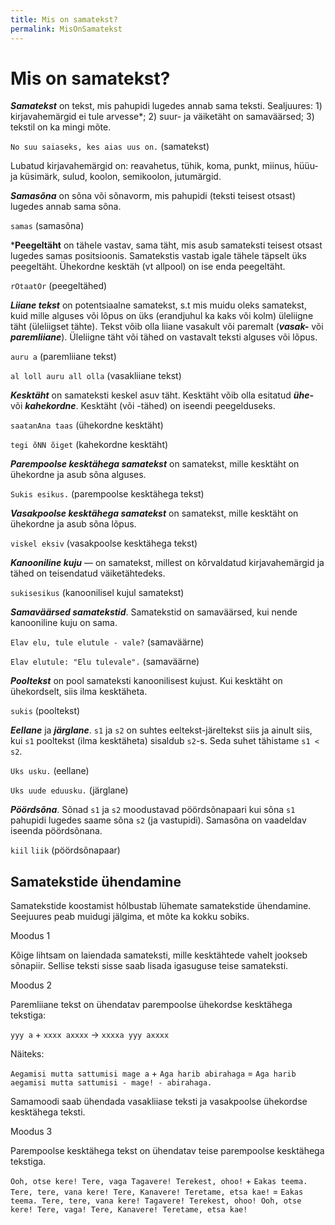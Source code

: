 ```yaml
---
title: Mis on samatekst?
permalink: MisOnSamatekst
---
```

              
# Mis on samatekst?

***Samatekst***  on tekst, mis pahupidi lugedes annab sama teksti. Sealjuures: 1) kirjavahemärgid ei tule arvesse*; 2) suur- ja väiketäht on samaväärsed; 3) tekstil on ka mingi mõte.

`No suu saiaseks, kes aias uus on.` (samatekst)

Lubatud kirjavahemärgid on: reavahetus, tühik, koma, punkt, miinus, hüüu- ja küsimärk, sulud, koolon, semikoolon, jutumärgid.

***Samasõna*** on sõna või sõnavorm, mis pahupidi (teksti teisest otsast) lugedes annab sama sõna.

`samas` (samasõna)

***Peegeltäht** on tähele vastav, sama täht, mis asub samateksti teisest otsast lugedes samas positsioonis. Samatekstis vastab igale tähele täpselt üks peegeltäht. Ühekordne kesktäh (vt allpool) on ise enda peegeltäht.

`rOtaatOr` (peegeltähed)

***Liiane tekst*** on potentsiaalne samatekst, s.t mis muidu oleks samatekst, kuid mille alguses või lõpus on üks (erandjuhul ka kaks või kolm) üleliigne täht (üleliigset tähte). Tekst võib olla liiane vasakult või paremalt (***vasak-*** või ***paremliiane***). Üleliigne täht või tähed on vastavalt teksti alguses või lõpus.

`auru a` (paremliiane tekst) 

`al loll auru all olla` (vasakliiane tekst)

***Kesktäht*** on samateksti keskel asuv täht. Kesktäht võib olla esitatud ***ühe-*** või ***kahekordne***. Kesktäht (või -tähed) on iseendi peegelduseks.

`saatanAna taas` (ühekordne kesktäht)

`tegi õNN õiget` (kahekordne kesktäht)

***Parempoolse kesktähega samatekst*** on samatekst, mille kesktäht on ühekordne ja asub sõna alguses.

`Sukis esikus.` (parempoolse kesktähega tekst)

***Vasakpoolse kesktähega samatekst*** on samatekst, mille kesktäht on ühekordne ja asub sõna lõpus.

`viskel eksiv` (vasakpoolse kesktähega tekst)

***Kanooniline kuju*** &mdash; on samatekst, millest on kõrvaldatud kirjavahemärgid ja tähed on teisendatud väiketähtedeks.

`sukisesikus` (kanoonilisel kujul samatekst)

***Samaväärsed samatekstid***. Samatekstid on samaväärsed, kui nende kanooniline kuju on sama.

`Elav elu, tule elutule - vale?` (samaväärne)

`Elav elutule: "Elu tulevale".` (samaväärne)

***Pooltekst*** on pool samateksti kanoonilisest kujust. Kui kesktäht on ühekordselt, siis ilma kesktäheta.

`sukis` (pooltekst)

***Eellane*** ja ***järglane***. `s1` ja `s2` on suhtes eeltekst-järeltekst siis ja ainult siis, kui `s1` pooltekst (ilma kesktäheta) sisaldub `s2`-s. Seda suhet tähistame `s1 < s2`.

`Uks usku.` (eellane)

`Uks uude eduusku.` (järglane)

***Pöördsõna***. Sõnad `s1` ja `s2` moodustavad pöördsõnapaari kui sõna `s1` pahupidi lugedes saame sõna `s2` (ja vastupidi). Samasõna on vaadeldav iseenda pöördsõnana.

`kiil` `liik` (pöördsõnapaar)

## Samatekstide ühendamine

Samatekstide koostamist hõlbustab lühemate samatekstide ühendamine. Seejuures peab muidugi jälgima, et mõte ka kokku sobiks.

Moodus 1

Kõige lihtsam on laiendada samateksti, mille kesktähtede vahelt jookseb sõnapiir. Sellise teksti sisse saab lisada igasuguse teise samateksti.

Moodus 2

Paremliiane tekst on ühendatav parempoolse ühekordse kesktähega tekstiga:

`yyy a` + `xxxx axxxx` -> `xxxxa yyy axxxx`

Näiteks:

`Aegamisi mutta sattumisi mage a` + `Aga harib abirahaga` = `Aga harib aegamisi mutta sattumisi - mage! - abirahaga.`

Samamoodi saab ühendada vasakliiase teksti ja vasakpoolse ühekordse kesktähega teksti.

Moodus 3

Parempoolse kesktähega tekst on ühendatav teise parempoolse kesktähega tekstiga.

`Ooh, otse kere! Tere, vaga Tagavere! Terekest, ohoo!` + `Eakas teema. Tere, tere, vana kere! Tere, Kanavere! Teretame, etsa kae!` = `Eakas teema. Tere, tere, vana kere! Tagavere! Terekest, ohoo! Ooh, otse kere! Tere, vaga! Tere, Kanavere! Teretame, etsa kae!`

